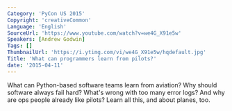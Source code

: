 ```yaml
---
Category: 'PyCon US 2015'
Copyright: 'creativeCommon'
Language: 'English'
SourceUrl: 'https://www.youtube.com/watch?v=we4G_X91e5w'
Speakers: [Andrew Godwin]
Tags: []
ThumbnailUrl: 'https://i.ytimg.com/vi/we4G_X91e5w/hqdefault.jpg'
Title: 'What can programmers learn from pilots?'
date: '2015-04-11'
---
```

What can Python-based software teams learn from aviation? Why should software always fail hard? What's wrong with too many error logs? And why are ops people already like pilots? Learn all this, and about planes, too.
